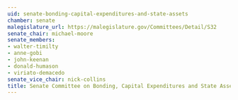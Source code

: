 ```yaml
---
uid: senate-bonding-capital-expenditures-and-state-assets
chamber: senate
malegislature_url: https://malegislature.gov/Committees/Detail/S32
senate_chair: michael-moore
senate_members:
- walter-timilty
- anne-gobi
- john-keenan
- donald-humason
- viriato-demacedo
senate_vice_chair: nick-collins
title: Senate Committee on Bonding, Capital Expenditures and State Assets
---
```

